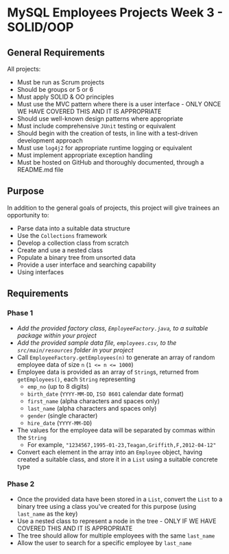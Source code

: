 
# MySQL Employees Projects Week 3 - SOLID/OOP

## General Requirements

All projects:

-   Must be run as Scrum projects
-   Should be groups or 5 or 6
-   Must apply SOLID & OO principles
-   Must use the MVC pattern where there is a user interface - ONLY ONCE WE HAVE COVERED THIS AND IT IS APPROPRIATE
-   Should use well-known design patterns where appropriate
-   Must include comprehensive  `JUnit`  testing or equivalent
-   Should begin with the creation of tests, in line with a test-driven development approach
-   Must use  `log4j2`  for appropriate runtime logging or equivalent
-   Must implement appropriate exception handling
-   Must be hosted on GitHub and thoroughly documented, through a README.md file

## Purpose

In addition to the general goals of projects, this project will give trainees an opportunity to:

-   Parse data into a suitable data structure
-   Use the  `Collections`  framework
-   Develop a collection class from scratch
-   Create and use a nested class
-   Populate a binary tree from unsorted data
-   Provide a user interface and searching capability
-   Using interfaces

## Requirements

### Phase 1

-   _Add the provided factory class,  `EmployeeFactory.java`, to a suitable package within your project_
-   _Add the provided sample data file,  `employees.csv`, to the  `src/main/resources`  folder in your project_
-   Call  `EmployeeFactory.getEmployees(n)`  to generate an array of random employee data of size  `n`  (`1 <= n <= 1000`)
-   Employee data is provided as an array of  `String`s, returned from  `getEmployees()`, each  `String`  representing
    -   `emp_no`  (up to 8 digits)
    -   `birth_date`  (`YYYY-MM-DD`,  `ISO 8601`  calendar date format)
    -   `first_name`  (alpha characters and spaces only)
    -   `last_name`  (alpha characters and spaces only)
    -   `gender`  (single character)
    -   `hire_date`  (`YYYY-MM-DD`)
-   The values for the employee data will be separated by commas within the  `String`
    -   For example,  `"1234567,1995-01-23,Teagan,Griffith,F,2012-04-12"`
-   Convert each element in the array into an  `Employee`  object, having created a suitable class, and store it in a  `List`  using a suitable concrete type

### Phase 2

-   Once the provided data have been stored in a  `List`, convert the  `List`  to a binary tree using a class you've created for this purpose (using  `last_name`  as the key)
-   Use a nested class to represent a node in the tree - ONLY IF WE HAVE COVERED THIS AND IT IS APPROPRIATE
-   The tree should allow for multiple employees with the same  `last_name`
-   Allow the user to search for a specific employee by  `last_name`
